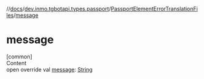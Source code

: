 //[docs](../../../index.md)/[dev.inmo.tgbotapi.types.passport](../index.md)/[PassportElementErrorTranslationFiles](index.md)/[message](message.md)



# message  
[common]  
Content  
open override val [message](message.md): [String](https://kotlinlang.org/api/latest/jvm/stdlib/kotlin/-string/index.html)  



